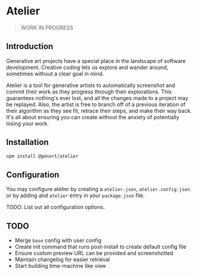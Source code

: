 # Atelier

> WORK IN PROGRESS

## Introduction

Generative art projects have a special place in the landscape of software development. Creative coding lets us explore and wander around, sometimes without a clear goal in mind.

Atelier is a tool for generative artists to automatically screenshot and commit their work as they progress through their explorations. This guarantees nothing's ever lost, and all the changes made to a project may be replayed. Also, the artist is free to branch off of a previous iteration of their algorithm as they see fit, retrace their steps, and make their way back. It's all about ensuring you can create without the anxiety of potentially losing your work.

## Installation

```bash
npm install @genart/atelier
```

## Configuration

You may configure atelier by creating a `atelier.json`, `atelier.config.json` or by adding and `atelier` entry in your `package.json` file.

TODO: List out all configuration options.

## TODO

- Merge `base` config with user config
- Create init command that runs post-install to create default config file
- Ensure custom preview URL can be provided and screenshotted
- Maintain changelog for easier retrieval
- Start building time-machine like view
